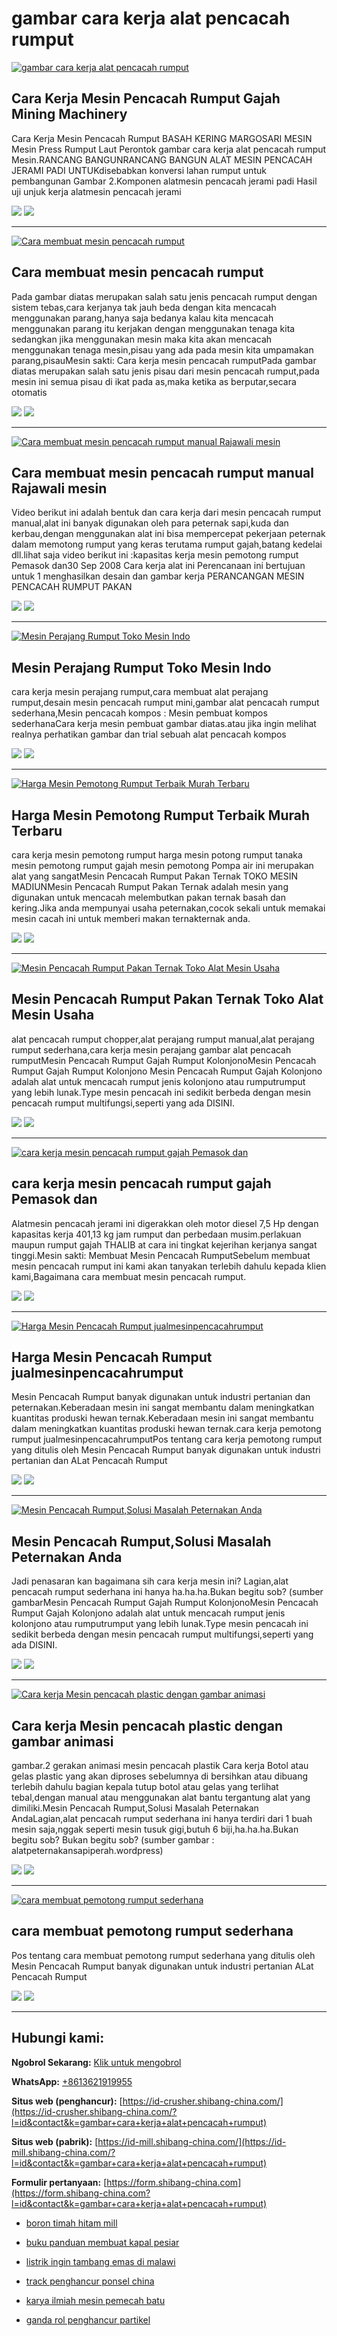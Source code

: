 # gambar cara kerja alat pencacah rumput

<a href="https://swt.shibang-china.com/?l=id&img&k=gambar+cara+kerja+alat+pencacah+rumput" target="_blank">![gambar cara kerja alat pencacah rumput](http://static.shibang-china.com/all-800x300/823.jpg)</a>

## Cara Kerja Mesin Pencacah Rumput Gajah Mining Machinery
Cara Kerja Mesin Pencacah Rumput BASAH KERING MARGOSARI MESIN Mesin Press Rumput Laut Perontok gambar cara kerja alat pencacah rumput Mesin.RANCANG BANGUNRANCANG BANGUN ALAT MESIN PENCACAH JERAMI PADI UNTUKdisebabkan konversi lahan rumput untuk pembangunan Gambar 2.Komponen alatmesin pencacah jerami padi Hasil uji unjuk kerja alatmesin pencacah jerami


<a href="https://whatsapp.shibangsoft.com/WhatsApp.php" target="_blank" title="WhatsApp">![](http://static.shibang-china.com/icon/whatsapp.png)</a> <a href="https://swt.shibang-china.com/?l=id&icon&k=gambar+cara+kerja+alat+pencacah+rumput" target="_blank">![](http://static.shibang-china.com/icon/chat-id.png)</a>

---

<a href="https://swt.shibang-china.com/?l=id&img&k=gambar+cara+kerja+alat+pencacah+rumput" target="_blank">![Cara membuat mesin pencacah rumput](http://static.shibang-china.com/all-800x300/102.jpg)</a>

## Cara membuat mesin pencacah rumput
Pada gambar diatas merupakan salah satu jenis pencacah rumput dengan sistem tebas,cara kerjanya tak jauh beda dengan kita mencacah menggunakan parang,hanya saja bedanya kalau kita mencacah menggunakan parang itu kerjakan dengan menggunakan tenaga kita sedangkan jika menggunakan mesin maka kita akan mencacah menggunakan tenaga mesin,pisau yang ada pada mesin kita umpamakan parang,pisauMesin sakti: Cara kerja mesin pencacah rumputPada gambar diatas merupakan salah satu jenis pisau dari mesin pencacah rumput,pada mesin ini semua pisau di ikat pada as,maka ketika as berputar,secara otomatis


<a href="https://whatsapp.shibangsoft.com/WhatsApp.php" target="_blank" title="WhatsApp">![](http://static.shibang-china.com/icon/whatsapp.png)</a> <a href="https://swt.shibang-china.com/?l=id&icon&k=gambar+cara+kerja+alat+pencacah+rumput" target="_blank">![](http://static.shibang-china.com/icon/chat-id.png)</a>

---

<a href="https://swt.shibang-china.com/?l=id&img&k=gambar+cara+kerja+alat+pencacah+rumput" target="_blank">![Cara membuat mesin pencacah rumput manual Rajawali mesin](http://static.shibang-china.com/all-800x300/517.jpg)</a>

## Cara membuat mesin pencacah rumput manual Rajawali mesin
Video berikut ini adalah bentuk dan cara kerja dari mesin pencacah rumput manual,alat ini banyak digunakan oleh para peternak sapi,kuda dan kerbau,dengan menggunakan alat ini bisa mempercepat pekerjaan peternak dalam memotong rumput yang keras terutama rumput gajah,batang kedelai dll.lihat saja video berikut ini :kapasitas kerja mesin pemotong rumput Pemasok dan30 Sep 2008 Cara kerja alat ini Perencanaan ini bertujuan untuk 1 menghasilkan desain dan gambar kerja PERANCANGAN MESIN PENCACAH RUMPUT PAKAN


<a href="https://whatsapp.shibangsoft.com/WhatsApp.php" target="_blank" title="WhatsApp">![](http://static.shibang-china.com/icon/whatsapp.png)</a> <a href="https://swt.shibang-china.com/?l=id&icon&k=gambar+cara+kerja+alat+pencacah+rumput" target="_blank">![](http://static.shibang-china.com/icon/chat-id.png)</a>

---

<a href="https://swt.shibang-china.com/?l=id&img&k=gambar+cara+kerja+alat+pencacah+rumput" target="_blank">![Mesin Perajang Rumput Toko Mesin Indo](http://static.shibang-china.com/all-800x300/1316.jpg)</a>

## Mesin Perajang Rumput Toko Mesin Indo
cara kerja mesin perajang rumput,cara membuat alat perajang rumput,desain mesin pencacah rumput mini,gambar alat pencacah rumput sederhana,Mesin pencacah kompos : Mesin pembuat kompos sederhanaCara kerja mesin pembuat gambar diatas.atau jika ingin melihat realnya perhatikan gambar dan trial sebuah alat pencacah kompos


<a href="https://whatsapp.shibangsoft.com/WhatsApp.php" target="_blank" title="WhatsApp">![](http://static.shibang-china.com/icon/whatsapp.png)</a> <a href="https://swt.shibang-china.com/?l=id&icon&k=gambar+cara+kerja+alat+pencacah+rumput" target="_blank">![](http://static.shibang-china.com/icon/chat-id.png)</a>

---

<a href="https://swt.shibang-china.com/?l=id&img&k=gambar+cara+kerja+alat+pencacah+rumput" target="_blank">![Harga Mesin Pemotong Rumput Terbaik Murah Terbaru](http://static.shibang-china.com/all-800x300/216.jpg)</a>

## Harga Mesin Pemotong Rumput Terbaik Murah Terbaru
cara kerja mesin pemotong rumput harga mesin potong rumput tanaka mesin pemotong rumput gajah mesin pemotong Pompa air ini merupakan alat yang sangatMesin Pencacah Rumput Pakan Ternak TOKO MESIN MADIUNMesin Pencacah Rumput Pakan Ternak adalah mesin yang digunakan untuk mencacah melembutkan pakan ternak basah dan kering.Jika anda mempunyai usaha peternakan,cocok sekali untuk memakai mesin cacah ini untuk memberi makan ternakternak anda.


<a href="https://whatsapp.shibangsoft.com/WhatsApp.php" target="_blank" title="WhatsApp">![](http://static.shibang-china.com/icon/whatsapp.png)</a> <a href="https://swt.shibang-china.com/?l=id&icon&k=gambar+cara+kerja+alat+pencacah+rumput" target="_blank">![](http://static.shibang-china.com/icon/chat-id.png)</a>

---

<a href="https://swt.shibang-china.com/?l=id&img&k=gambar+cara+kerja+alat+pencacah+rumput" target="_blank">![Mesin Pencacah Rumput Pakan Ternak Toko Alat Mesin Usaha](http://static.shibang-china.com/all-800x300/227.jpg)</a>

## Mesin Pencacah Rumput Pakan Ternak Toko Alat Mesin Usaha
alat pencacah rumput chopper,alat perajang rumput manual,alat perajang rumput sederhana,cara kerja mesin perajang gambar alat pencacah rumputMesin Pencacah Rumput Gajah Rumput KolonjonoMesin Pencacah Rumput Gajah Rumput Kolonjono Mesin Pencacah Rumput Gajah Kolonjono adalah alat untuk mencacah rumput jenis kolonjono atau rumputrumput yang lebih lunak.Type mesin pencacah ini sedikit berbeda dengan mesin pencacah rumput multifungsi,seperti yang ada DISINI.


<a href="https://whatsapp.shibangsoft.com/WhatsApp.php" target="_blank" title="WhatsApp">![](http://static.shibang-china.com/icon/whatsapp.png)</a> <a href="https://swt.shibang-china.com/?l=id&icon&k=gambar+cara+kerja+alat+pencacah+rumput" target="_blank">![](http://static.shibang-china.com/icon/chat-id.png)</a>

---

<a href="https://swt.shibang-china.com/?l=id&img&k=gambar+cara+kerja+alat+pencacah+rumput" target="_blank">![cara kerja mesin pencacah rumput gajah Pemasok dan](http://static.shibang-china.com/all-800x300/53.jpg)</a>

## cara kerja mesin pencacah rumput gajah Pemasok dan
Alatmesin pencacah jerami ini digerakkan oleh motor diesel 7,5 Hp dengan kapasitas kerja 401,13 kg jam rumput dan perbedaan musim.perlakuan maupun rumput gajah THALIB at cara ini tingkat kejerihan kerjanya sangat tinggi.Mesin sakti: Membuat Mesin Pencacah RumputSebelum membuat mesin pencacah rumput ini kami akan tanyakan terlebih dahulu kepada klien kami,Bagaimana cara membuat mesin pencacah rumput.


<a href="https://whatsapp.shibangsoft.com/WhatsApp.php" target="_blank" title="WhatsApp">![](http://static.shibang-china.com/icon/whatsapp.png)</a> <a href="https://swt.shibang-china.com/?l=id&icon&k=gambar+cara+kerja+alat+pencacah+rumput" target="_blank">![](http://static.shibang-china.com/icon/chat-id.png)</a>

---

<a href="https://swt.shibang-china.com/?l=id&img&k=gambar+cara+kerja+alat+pencacah+rumput" target="_blank">![Harga Mesin Pencacah Rumput jualmesinpencacahrumput](http://static.shibang-china.com/all-800x300/1215.jpg)</a>

## Harga Mesin Pencacah Rumput jualmesinpencacahrumput
Mesin Pencacah Rumput banyak digunakan untuk industri pertanian dan peternakan.Keberadaan mesin ini sangat membantu dalam meningkatkan kuantitas produski hewan ternak.Keberadaan mesin ini sangat membantu dalam meningkatkan kuantitas produski hewan ternak.cara kerja pemotong rumput jualmesinpencacahrumputPos tentang cara kerja pemotong rumput yang ditulis oleh Mesin Pencacah Rumput banyak digunakan untuk industri pertanian dan ALat Pencacah Rumput


<a href="https://whatsapp.shibangsoft.com/WhatsApp.php" target="_blank" title="WhatsApp">![](http://static.shibang-china.com/icon/whatsapp.png)</a> <a href="https://swt.shibang-china.com/?l=id&icon&k=gambar+cara+kerja+alat+pencacah+rumput" target="_blank">![](http://static.shibang-china.com/icon/chat-id.png)</a>

---

<a href="https://swt.shibang-china.com/?l=id&img&k=gambar+cara+kerja+alat+pencacah+rumput" target="_blank">![Mesin Pencacah Rumput,Solusi Masalah Peternakan Anda](http://static.shibang-china.com/all-800x300/25.jpg)</a>

## Mesin Pencacah Rumput,Solusi Masalah Peternakan Anda
Jadi penasaran kan bagaimana sih cara kerja mesin ini? Lagian,alat pencacah rumput sederhana ini hanya ha.ha.ha.Bukan begitu sob? (sumber gambarMesin Pencacah Rumput Gajah Rumput KolonjonoMesin Pencacah Rumput Gajah Kolonjono adalah alat untuk mencacah rumput jenis kolonjono atau rumputrumput yang lebih lunak.Type mesin pencacah ini sedikit berbeda dengan mesin pencacah rumput multifungsi,seperti yang ada DISINI.


<a href="https://whatsapp.shibangsoft.com/WhatsApp.php" target="_blank" title="WhatsApp">![](http://static.shibang-china.com/icon/whatsapp.png)</a> <a href="https://swt.shibang-china.com/?l=id&icon&k=gambar+cara+kerja+alat+pencacah+rumput" target="_blank">![](http://static.shibang-china.com/icon/chat-id.png)</a>

---

<a href="https://swt.shibang-china.com/?l=id&img&k=gambar+cara+kerja+alat+pencacah+rumput" target="_blank">![Cara kerja Mesin pencacah plastic dengan gambar animasi](http://static.shibang-china.com/all-800x300/868.jpg)</a>

## Cara kerja Mesin pencacah plastic dengan gambar animasi
gambar.2 gerakan animasi mesin pencacah plastik Cara kerja Botol atau gelas plastic yang akan diproses sebelumnya di bersihkan atau dibuang terlebih dahulu bagian kepala tutup botol atau gelas yang terlihat tebal,dengan manual atau menggunakan alat bantu tergantung alat yang dimiliki.Mesin Pencacah Rumput,Solusi Masalah Peternakan AndaLagian,alat pencacah rumput sederhana ini hanya terdiri dari 1 buah mesin saja,nggak seperti mesin tusuk gigi,butuh 6 biji,ha.ha.ha.Bukan begitu sob? Bukan begitu sob? (sumber gambar : alatpeternakansapiperah.wordpress)


<a href="https://whatsapp.shibangsoft.com/WhatsApp.php" target="_blank" title="WhatsApp">![](http://static.shibang-china.com/icon/whatsapp.png)</a> <a href="https://swt.shibang-china.com/?l=id&icon&k=gambar+cara+kerja+alat+pencacah+rumput" target="_blank">![](http://static.shibang-china.com/icon/chat-id.png)</a>

---

<a href="https://swt.shibang-china.com/?l=id&img&k=gambar+cara+kerja+alat+pencacah+rumput" target="_blank">![cara membuat pemotong rumput sederhana](http://static.shibang-china.com/all-800x300/1489.jpg)</a>

## cara membuat pemotong rumput sederhana
Pos tentang cara membuat pemotong rumput sederhana yang ditulis oleh Mesin Pencacah Rumput banyak digunakan untuk industri pertanian ALat Pencacah Rumput

<a href="https://whatsapp.shibangsoft.com/WhatsApp.php" target="_blank" title="WhatsApp">![](http://static.shibang-china.com/icon/whatsapp.png)</a> <a href="https://swt.shibang-china.com/?l=id&icon&k=gambar+cara+kerja+alat+pencacah+rumput" target="_blank">![](http://static.shibang-china.com/icon/chat-id.png)</a>

---
## Hubungi kami:

**Ngobrol Sekarang:** [Klik untuk mengobrol](https://swt.shibang-china.com?l=id&contact&k=gambar+cara+kerja+alat+pencacah+rumput)

**WhatsApp:**  [+8613621919955](https://whatsapp.shibangsoft.com/WhatsApp.php)

**Situs web (penghancur):** [https://id-crusher.shibang-china.com/](https://id-crusher.shibang-china.com/?l=id&contact&k=gambar+cara+kerja+alat+pencacah+rumput)

**Situs web (pabrik):** [https://id-mill.shibang-china.com/](https://id-mill.shibang-china.com/?l=id&contact&k=gambar+cara+kerja+alat+pencacah+rumput)

**Formulir pertanyaan:** [https://form.shibang-china.com](https://form.shibang-china.com?l=id&contact&k=gambar+cara+kerja+alat+pencacah+rumput)

* [boron timah hitam mill](../33/boron%20timah%20hitam%20mill.md)

* [buku panduan membuat kapal pesiar](../38/buku%20panduan%20membuat%20kapal%20pesiar.md)

* [listrik ingin tambang emas di malawi](../39/listrik%20ingin%20tambang%20emas%20di%20malawi.md)

* [track penghancur ponsel china](../40/track%20penghancur%20ponsel%20china.md)

* [karya ilmiah mesin pemecah batu](../40/karya%20ilmiah%20mesin%20pemecah%20batu.md)

* [ganda rol penghancur partikel](../31/ganda%20rol%20penghancur%20partikel.md)